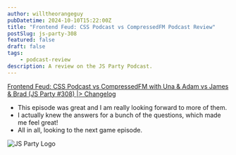 ```yaml
---
author: willtheorangeguy
pubDatetime: 2024-10-10T15:22:00Z
title: "Frontend Feud: CSS Podcast vs CompressedFM Podcast Review"
postSlug: js-party-308
featured: false
draft: false
tags:
    - podcast-review
description: A review on the JS Party Podcast.
---
```


[Frontend Feud: CSS Podcast vs CompressedFM with Una & Adam vs James & Brad (JS Party #308) |> Changelog](https://changelog.com/jsparty/308)

- This episode was great and I am really looking forward to more of them.
- I actually knew the answers for a bunch of the questions, which made me feel great!
- All in all, looking to the next game episode.

![JS Party Logo](https://is1-ssl.mzstatic.com/image/thumb/Podcasts113/v4/8e/31/88/8e318808-56a6-b897-6f98-71cf214b54a3/mza_7508458937281322007.png/300x300bb.webp)
